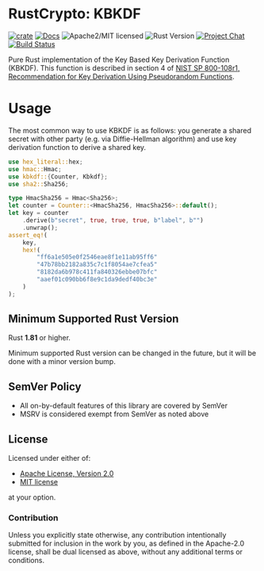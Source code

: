 # RustCrypto: KBKDF

[![crate][crate-image]][crate-link] [![Docs][docs-image]][docs-link] ![Apache2/MIT licensed][license-image] ![Rust Version][rustc-image] [![Project Chat][chat-image]][chat-link] [![Build Status][build-image]][build-link]

Pure Rust implementation of the Key Based Key Derivation Function (KBKDF).
This function is described in section 4 of [NIST SP 800-108r1, Recommendation
for Key Derivation Using Pseudorandom Functions](https://nvlpubs.nist.gov/nistpubs/SpecialPublications/NIST.SP.800-108r1.pdf).

# Usage

The most common way to use KBKDF is as follows: you generate a shared secret with other party
(e.g. via Diffie-Hellman algorithm) and use key derivation function to derive a shared key.

```rust
use hex_literal::hex;
use hmac::Hmac;
use kbkdf::{Counter, Kbkdf};
use sha2::Sha256;

type HmacSha256 = Hmac<Sha256>;
let counter = Counter::<HmacSha256, HmacSha256>::default();
let key = counter
    .derive(b"secret", true, true, true, b"label", b"")
    .unwrap();
assert_eq!(
    key,
    hex!(
        "ff6a1e505e0f2546eae8f1e11ab95ff6"
        "47b78bb2182a835c7c1f8054ae7cfea5"
        "8182da6b978c411fa840326ebbe07bfc"
        "aaef01c090bb6f8e9c1da9dedf40bc3e"
    )
);
```

## Minimum Supported Rust Version

Rust **1.81** or higher.

Minimum supported Rust version can be changed in the future, but it will be
done with a minor version bump.

## SemVer Policy

- All on-by-default features of this library are covered by SemVer
- MSRV is considered exempt from SemVer as noted above

## License

Licensed under either of:

* [Apache License, Version 2.0](http://www.apache.org/licenses/LICENSE-2.0)
* [MIT license](http://opensource.org/licenses/MIT)

at your option.

### Contribution

Unless you explicitly state otherwise, any contribution intentionally submitted
for inclusion in the work by you, as defined in the Apache-2.0 license, shall be
dual licensed as above, without any additional terms or conditions.

[crate-image]: https://img.shields.io/crates/v/kbkdf.svg
[crate-link]: https://crates.io/crates/kbkdf
[docs-image]: https://docs.rs/kbkdf/badge.svg
[docs-link]: https://docs.rs/kbkdf/
[license-image]: https://img.shields.io/badge/license-Apache2.0/MIT-blue.svg
[rustc-image]: https://img.shields.io/badge/rustc-1.81+-blue.svg
[chat-image]: https://img.shields.io/badge/zulip-join_chat-blue.svg
[chat-link]: https://rustcrypto.zulipchat.com/#narrow/stream/260043-KDFs
[build-image]: https://github.com/RustCrypto/KDFs/workflows/kbkdf/badge.svg?branch=master&event=push
[build-link]: https://github.com/RustCrypto/KDFs/actions?query=workflow:kbkdf
